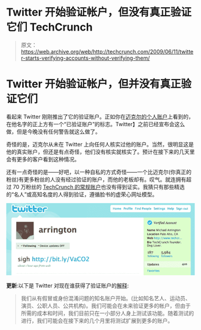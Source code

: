 # Twitter 开始验证帐户，但没有真正验证它们 TechCrunch

> 原文：<https://web.archive.org/web/http://techcrunch.com/2009/06/11/twitter-starts-verifying-accounts-without-verifying-them/>

# Twitter 开始验证帐户，但并没有真正验证它们

看起来 Twitter 刚刚推出了它的验证账户。正如你在[迈克尔的个人账户](https://web.archive.org/web/20230209190322/http://twitter.com/arrington)上看到的，在他名字的正上方有一个“已验证账户”的标志。Twitter】之前已经宣布会这么做，但是今晚没有任何警告就这么做了。

奇怪的是，迈克尔从未在 Twitter 上向任何人核实过他的账户。当然，很明显这是他的真实账户，但还是有点奇怪，他们没有核实就核实了。预计在接下来的几天里会有更多的客户看到这种情况。

还有一点奇怪的是——好吧，以一种自私的方式奇怪——一个比迈克尔(你真正的粉丝)有更多粉丝的人没有经过验证的账户，而他的老板却有。叹气。就连拥有超过 70 万粉丝的 [TechCrunch 的常规账户](https://web.archive.org/web/20230209190322/http://twitter.com/techcrunch)也没有得到证实。我猜只有那些精选的“名人”或高知名度的人得到验证，遵循脸书的虚荣心网址模型。

![picture-73](img/5bc38d699eeea26e336d5bfe3a66f69b.png "picture-73")

**更新**:以下是 Twitter 对现在谁获得了验证账户的[解释](https://web.archive.org/web/20230209190322/http://twitter.com/help/verified):

> 我们从有假冒或身份混淆问题的知名账户开始。(比如知名艺人、运动员、演员、公职人员、公共机构)。我们可能会在未来验证更多的帐户，但由于所需的成本和时间，我们目前只在一小部分人身上测试该功能。随着测试的进行，我们可能会在接下来的几个月里将测试扩展到更多的账户。